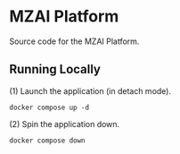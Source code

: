 # MZAI Platform

Source code for the MZAI Platform.

## Running Locally

(1) Launch the application (in detach mode).

```
docker compose up -d
```

(2) Spin the application down.

```
docker compose down
```
